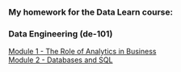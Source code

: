 ### My homework for the Data Learn course: 
### Data Engineering (de-101)

[Module 1 - The Role of Аnalytics in Вusiness](https://github.com/AnnaGrechina/DataLearn/tree/main/de101/module01)  
[Module 2 - Databases and SQL](https://github.com/AnnaGrechina/DataLearn/tree/main/de101/module02)
